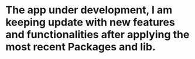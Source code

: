 # The app under development, I am keeping update with new features and functionalities after applying the most recent Packages and lib.
